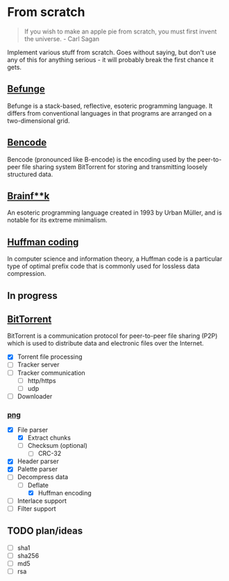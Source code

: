 # From scratch

> If you wish to make an apple pie from scratch, you must first invent the universe. - Carl Sagan

Implement various stuff from scratch. Goes without saying, but don't use any of this for anything serious - it will probably break the first chance it gets.

## [Befunge](befunge)

Befunge is a stack-based, reflective, esoteric programming language. It differs from conventional languages in that programs are arranged on a two-dimensional grid.

## [Bencode](bencode)

Bencode (pronounced like B-encode) is the encoding used by the peer-to-peer file sharing system BitTorrent for storing and transmitting loosely structured data.

## [Brainf\*\*k](branf)

An esoteric programming language created in 1993 by Urban Müller, and is notable for its extreme minimalism.

## [Huffman coding](huffman-code)

In computer science and information theory, a Huffman code is a particular type of optimal prefix code that is commonly used for lossless data compression.

## In progress

## [BitTorrent](torrent)

BitTorrent is a communication protocol for peer-to-peer file sharing (P2P) which is used to distribute data and electronic files over the Internet.

- [x] Torrent file processing
- [ ] Tracker server
- [ ] Tracker communication
  - [ ] http/https
  - [ ] udp
- [ ] Downloader

### [png](png)

- [x] File parser
  - [x] Extract chunks
  - [ ] Checksum (optional)
    - [ ] CRC-32
- [x] Header parser
- [x] Palette parser
- [ ] Decompress data
  - [ ] Deflate
    - [x] Huffman encoding
- [ ] Interlace support
- [ ] Filter support

## TODO plan/ideas

- [ ] sha1
- [ ] sha256
- [ ] md5
- [ ] rsa
